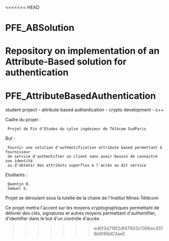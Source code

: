 <<<<<<< HEAD
# PFE_ABSolution
Repository on implementation of an Attribute-Based solution for authentication
=======
# PFE_AttributeBasedAuthentication
student project - attribute based authentication - crypto development - c++

Cadre du projet :

     Projet de Fin d'Etudes du cylce ingénieur de Télécom SudParis

But : 

     Fournir une solution d'authentification attribute based permettant à fournisseur 
     de service d'authentifier un client sans avoir besoin de connaitre son identité 
     ou d'obtenir des attributs superflus à l'accès au dit service

Etudiants : 

     Quentin B.
     Samuel G.

Projet se déroulant sous la tutelle de la chaire de l'Institut Mines-Télécom

Ce projet mettra l'accent sur les moyens cryptographiques permettant de délivrer 
des clés, signatures et autres moyens permettant d'authentifier, d'identifier dans
le but d'un contrôle d'accès
>>>>>>> ed6f3d718f2df47903cf396ec4518b8f88d03ae5

